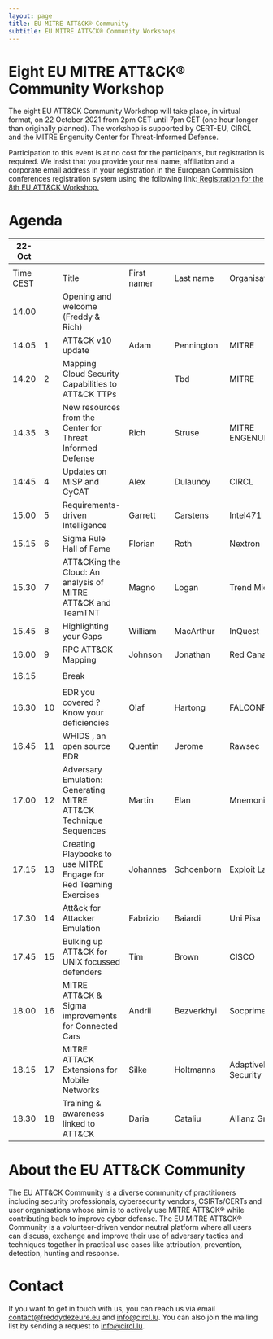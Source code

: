```yaml
---
layout: page
title: EU MITRE ATT&CK® Community
subtitle: EU MITRE ATT&CK® Community Workshops
---
```


# Eight EU MITRE ATT&CK® Community Workshop

The eight EU ATT&CK Community Workshop will take place, in virtual format, on 22 October 2021 from 2pm CET until 7pm CET (one hour longer than originally planned). The workshop is supported by CERT-EU, CIRCL and the MITRE Engenuity Center for Threat-Informed Defense. 

Participation to this event is at no cost for the participants, but registration is required. We insist that you provide your real name, affiliation and a corporate email address in your registration in the European Commission conferences registration system using the following link:<a href="https://scic.ec.europa.eu/ew/register/dgscic/8th_EU_ATT_CK_Community_Workshop_22_October_2021_virtual/e/lk/g/30870/k/"> Registration for the 8th EU ATT&CK Workshop.</a>

# Agenda

| 22-Oct    |    |                                                                  |             |            |                         |
|-----------|----|------------------------------------------------------------------|-------------|------------|-------------------------|
|           |    |                                                                  |             |            |                         |
| Time CEST |    | Title                                                            | First namer | Last name  | Organisation            |
| 14.00     |    | Opening and welcome (Freddy & Rich)                              |             |            |                         |
| 14.05     | 1  | ATT&CK v10 update                                                | Adam        | Pennington | MITRE                   |
| 14.20     | 2  | Mapping Cloud Security Capabilities to ATT&CK TTPs               |             | Tbd        | MITRE                   |
| 14.35     | 3  | New resources from the Center for Threat Informed Defense        | Rich        | Struse     | MITRE ENGENUITY         |
| 14:45     | 4  | Updates on MISP and CyCAT                                        | Alex        | Dulaunoy   | CIRCL                   |
| 15.00     | 5  | Requirements-driven Intelligence                                 | Garrett     | Carstens   | Intel471                |
| 15.15     | 6  | Sigma Rule Hall of Fame                                          | Florian     | Roth       | Nextron                 |
| 15.30     | 7  | ATT&CKing the Cloud: An analysis of MITRE ATT&CK and TeamTNT     | Magno       | Logan      | Trend Micro             |
| 15.45     | 8  | Highlighting your Gaps                                           | William     | MacArthur  | InQuest                 |
| 16.00     | 9  | RPC ATT&CK Mapping                                               | Johnson     | Jonathan   | Red Canary              |
|           |    |                                                                  |             |            |                         |
| 16.15     |    | Break                                                            |             |            |                         |
|           |    |                                                                  |             |            |                         |
| 16.30     | 10 | EDR you covered ? Know your deficiencies                         | Olaf        | Hartong    | FALCONFORCE             |
| 16.45     | 11 | WHIDS , an open source EDR                                       | Quentin     | Jerome     | Rawsec                  |
| 17.00     | 12 | Adversary Emulation: Generating MITRE ATT&CK Technique Sequences | Martin      | Elan       | Mnemonic                |
| 17.15     | 13 | Creating Playbooks to use MITRE Engage for Red Teaming Exercises | Johannes    | Schoenborn | Exploit Labs            |
| 17.30     | 14 | Att&ck for Attacker Emulation                                    | Fabrizio    | Baiardi    | Uni Pisa                |
| 17.45     | 15 | Bulking up ATT&CK for UNIX focussed defenders                    | Tim         | Brown      | CISCO                   |
| 18.00     | 16 | MITRE ATT&CK & Sigma improvements for Connected Cars             | Andrii      | Bezverkhyi | Socprime                |
| 18.15     | 17 | MITRE ATTACK Extensions for Mobile Networks                      | Silke       | Holtmanns  | AdaptiveMobile Security |
| 18.30     | 18 | Training & awareness linked to ATT&CK                            | Daria       | Cataliu    | Allianz Group           |


# About the EU ATT&CK Community

The EU ATT&CK Community is a diverse community of practitioners including security professionals, cybersecurity vendors, CSIRTs/CERTs and user organisations whose aim is to actively use MITRE ATT&CK® while contributing back to improve cyber defense. The EU MITRE ATT&CK® Community is a volunteer-driven vendor neutral platform where all users can discuss, exchange and improve their use of adversary tactics and techniques together in practical use cases like attribution, prevention, detection, hunting and response.

# Contact

If you want to get in touch with us, you can reach us via email contact@freddydezeure.eu and info@circl.lu. You can also join the mailing list by sending a request to info@circl.lu.
